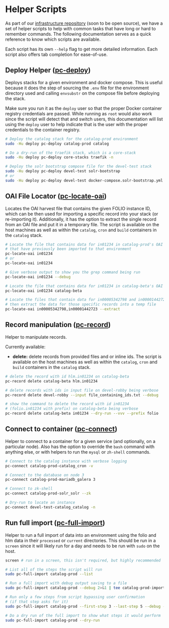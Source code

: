 # Helper Scripts

As part of our [infrastructure repository](https://gitlab.msu.edu/msu-libraries/catalog/catalog-infrastructure)
(soon to be open source), we have a set of helper scripts to help with common
tasks that have long or hard to remember commands. The following documentation
serves as a quick reference to know which scripts are available.

Each script has its own `--help` flag to get more detailed information.
Each script also offers tab completion for ease-of-use.

## Deploy Helper ([pc-deploy](https://gitlab.msu.edu/msu-libraries/catalog/catalog-infrastructure/-/blob/main/configure-playbook/roles/deploy-helper-scripts/files/pc-deploy?ref_type=heads))

Deploys stacks for a given environment and docker compose. This is useful
because it does the step of sourcing the `.env` file for the environment
directory used and calling `envsubstr` on the compose file before deploying
the stack.

Make sure you run it as the `deploy` user so that the proper Docker
container registry credentials are passed. While running as `root`
would also work since the script will detect that and switch users,
this documentation will list using the `deploy` user to help
indicate that is the user with the proper credentials to the
container registry.

```bash
# Deploy the catalog stack for the catalog-prod environment
sudo -Hu deploy pc-deploy catalog-prod catalog

# Do a dry-run of the traefik stack, which is a core-stack
sudo -Hu deploy pc-deploy core-stacks traefik -n

# Deploy the solr bootstrap compose file for the devel-test stack
sudo -Hu deploy pc-deploy devel-test solr-bootstrap
# or
sudo -Hu deploy pc-deploy devel-test docker-compose.solr-bootstrap.yml
```

## OAI File Locator ([pc-locate-oai](https://gitlab.msu.edu/msu-libraries/catalog/catalog-infrastructure/-/blob/main/configure-playbook/roles/deploy-helper-scripts/files/pc-locate-oai?ref_type=heads))

Locates the OAI harvest file that contains the given FOLIO instance ID,
which can be then used for importing a specific record into your stack
(or re-importing it). Additionally, it has the option to extract the single
record from an OAI file and put it in a temporary file. The script is
available on the host machines as well as within the `catalog`, `cron` and
`build` containers in the `catalog` stack.

```bash
# Locate the file that contains data for in01234 in catalog-prod's OAI files
# that have previously been imported to that environment
pc-locate-oai in01234
# or
pc-locate-oai in01234

# Give verbose output to show you the grep command being run
pc-locate-oai in01234 --debug

# Locate the file that contains data for in01234 in catalog-beta's OAI files
pc-locate-oai in01234 catalog-beta

# Locate the files that contain data for in00005342798 and in00001442723
# then extract the data for those specific records into a temp file
pc-locate-oai in00005342798,in00001442723 --extract
```

## Record manipulation ([pc-record](https://gitlab.msu.edu/msu-libraries/catalog/catalog-infrastructure/-/blob/main/configure-playbook/roles/deploy-helper-scripts/files/pc-record?ref_type=heads))

Helper to manipulate records.

Currently available:

* **delete:** delete records from provided files and or inline ids. The script
  is available on the host machines as well as within the `catalog`, `cron` and
  `build` containers in the `catalog` stack.

```bash
# delete the record with id hlm.in01234 on catalog-beta
pc-record delete catalog-beta hlm.in01234

# delete records with ids in input file on devel-robby being verbose
pc-record delete devel-robby --input file_containing_ids.txt --debug

# show the command to delete the record with id in01234
# (folio.in01234 with prefix) on catalog-beta being verbose 
pc-record delete catalog-beta in01234 --dry-run --vvv --prefix folio
```

## Connect to container ([pc-connect](https://gitlab.msu.edu/msu-libraries/catalog/catalog-infrastructure/-/blob/main/configure-playbook/roles/deploy-helper-scripts/files/pc-connect?ref_type=heads))

Helper to connect to a container for a given service (and optionally, on a
particular node). Also has the option to override the `bash` command with
anything else, or with helpers to run the `mysql` or `zh-shell` commands.

```bash
# Connect to the catalog instance with verbose logging
pc-connect catalog-prod-catalog_cron -v

# Connect to the database on node 3
pc-connect catalog-prod-mariadb_galera 3

# Connect to zk-shell
pc-connect catalog-prod-solr_solr --zk

# Dry-run to locate an instance
pc-connect devel-test-catalog_catalog -n
```

## Run full import ([pc-full-import](https://gitlab.msu.edu/msu-libraries/catalog/catalog-infrastructure/-/blob/main/configure-playbook/roles/deploy-helper-scripts/files/pc-full-import?ref_type=heads))

Helper to run a full import of data into an environment using the folio and
hlm data in their `processed` or `current` directories. This should be run
in a `screen` since it will likely run for a day and needs to be run with
`sudo` on the host.

```bash
screen # run in a screen, this isn't required, but highly recommended

# List all of the steps the script will run
sudo pc-full-import catalog-prod --list

# Run a full import with debug output saving to a file
sudo pc-full-import catalog-prod --debug 2>&1 | tee catalog-prod-import_$(date -I).log

# Run only a few steps from script bypassing user confirmation
# (if that step asks for it)
sudo pc-full-import catalog-prod --first-step 3 --last-step 5 --debug --yes

# Do a dry run of the full import to show what steps it would perform
sudo pc-full-import catalog-prod --dry-run
```
